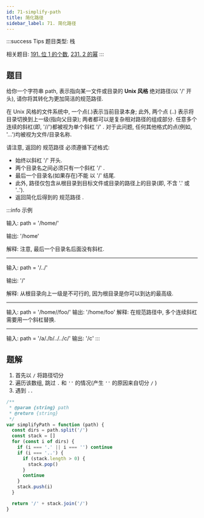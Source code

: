 ```yaml
---
id: 71-simplify-path
title: 简化路径
sidebar_label: 71. 简化路径
---
```


:::success Tips
题目类型: 栈

相关题目: [191. 位 1 的个数](/leetcode/easy/191-hamming-weight), [231. 2 的幂](/leetcode/easy/231-is-power-of-two)
:::

## 题目

给你一个字符串 path, 表示指向某一文件或目录的 **Unix 风格** 绝对路径(以 '/' 开头), 请你将其转化为更加简洁的规范路径.

在 Unix 风格的文件系统中, 一个点(.)表示当前目录本身; 此外, 两个点 (..) 表示将目录切换到上一级(指向父目录); 两者都可以是复杂相对路径的组成部分. 任意多个连续的斜杠(即, '//')都被视为单个斜杠 '/' . 对于此问题, 任何其他格式的点(例如, '...')均被视为文件/目录名称.

请注意, 返回的 规范路径 必须遵循下述格式:

- 始终以斜杠 '/' 开头.
- 两个目录名之间必须只有一个斜杠 '/' .
- 最后一个目录名(如果存在)不能 以 '/' 结尾.
- 此外, 路径仅包含从根目录到目标文件或目录的路径上的目录(即, 不含 '.' 或 '..').
- 返回简化后得到的 规范路径 .

:::info 示例

输入: path = '/home/'

输出: '/home'

解释: 注意, 最后一个目录名后面没有斜杠.

---

输入: path = '/../'

输出: '/'

解释: 从根目录向上一级是不可行的, 因为根目录是你可以到达的最高级.

---

输入: path = '/home//foo/'
输出: '/home/foo'
解释: 在规范路径中, 多个连续斜杠需要用一个斜杠替换.

---

输入: path = '/a/./b/../../c/'
输出: '/c'
:::

## 题解

1. 首先以 `/` 将路径切分
2. 遍历该数组, 跳过 `.` 和 `''` 的情况(产生 `''` 的原因来自切分 `/` )
3. 遇到 `..`

```ts
/**
 * @param {string} path
 * @return {string}
 */
var simplifyPath = function (path) {
  const dirs = path.split('/')
  const stack = []
  for (const i of dirs) {
    if (i === '.' || i === '') continue
    if (i === '..') {
      if (stack.length > 0) {
        stack.pop()
      }
      continue
    }
    stack.push(i)
  }

  return '/' + stack.join('/')
}
```
